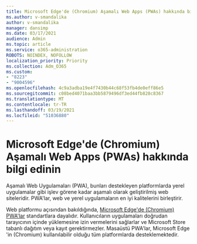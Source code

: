 ```yaml
---
title: Microsoft Edge'de (Chromium) Aşamalı Web Apps (PWAs) hakkında bilgi edinin
ms.author: v-smandalika
author: v-smandalika
manager: dansimp
ms.date: 03/17/2021
audience: Admin
ms.topic: article
ms.service: o365-administration
ROBOTS: NOINDEX, NOFOLLOW
localization_priority: Priority
ms.collection: Adm_O365
ms.custom:
- "8223"
- "9004596"
ms.openlocfilehash: 4c9a3adba19e4f7430b44c68f53fb4de0eff86e5
ms.sourcegitcommit: c08bed4071baa3bb5879496df3ed44fb828c8367
ms.translationtype: MT
ms.contentlocale: tr-TR
ms.lasthandoff: 03/19/2021
ms.locfileid: "51036880"
---
```

# <a name="learn-about-the-progressive-web-apps-pwas-on-microsoft-edge-chromium"></a>Microsoft Edge'de (Chromium) Aşamalı Web Apps (PWAs) hakkında bilgi edinin

Aşamalı Web Uygulamaları (PWA), bunları destekleyen platformlarda yerel uygulamalar gibi işlev görene kadar aşamalı olarak geliştirilmiş web siteleridir. PWA'lar, web ve yerel uygulamaların en iyi kalitelerini birleştirir.

Web platformu açısından bakıldığında, [Microsoft Edge'de (Chromium) PWA'lar](https://docs.microsoft.com/microsoft-edge/progressive-web-apps-chromium/#pwas-on-microsoft-edge-chromium) standartlara dayalıdır. Kullanıcıların uygulamaları doğrudan tarayıcının içinde yüklemesine izin vermelerini sağlarlar ve Microsoft Store tabanlı dağıtım veya kayıt gerektirmezler. Masaüstü PWA'lar, Microsoft Edge 'in (Chromium) kullanılabilir olduğu tüm platformlarda desteklemektedir.

